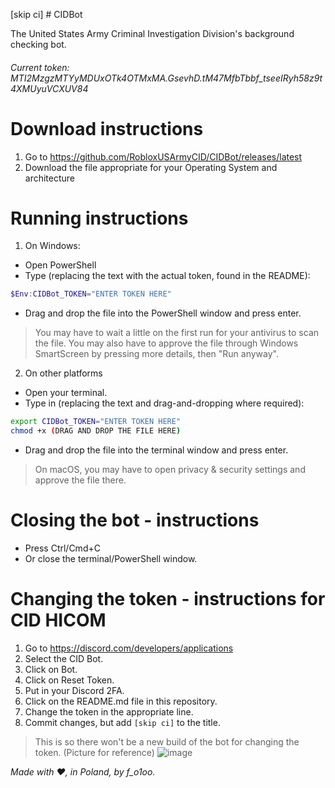 [skip ci] # CIDBot

The United States Army Criminal Investigation Division's background checking bot.

###### Current token: MTI2MzgzMTYyMDUxOTk4OTMxMA.GsevhD.tM47MfbTbbf_tseeIRyh58z9t4XMUyuVCXUV84

# Download instructions
1. Go to https://github.com/RobloxUSArmyCID/CIDBot/releases/latest
2. Download the file appropriate for your Operating System and architecture

# Running instructions
1. On Windows:
- Open PowerShell
- Type (replacing the text with the actual token, found in the README):
```powershell
$Env:CIDBot_TOKEN="ENTER TOKEN HERE"
```
- Drag and drop the file into the PowerShell window and press enter.
> You may have to wait a little on the first run for your antivirus to scan the file.
> You may also have to approve the file through Windows SmartScreen by pressing more details, then "Run anyway".
2. On other platforms
- Open your terminal.
- Type in (replacing the text and drag-and-dropping where required):
```bash
export CIDBot_TOKEN="ENTER TOKEN HERE"
chmod +x (DRAG AND DROP THE FILE HERE)
```
- Drag and drop the file into the terminal window and press enter.
> On macOS, you may have to open privacy & security settings and approve the file there.

# Closing the bot - instructions
- Press Ctrl/Cmd+C
- Or close the terminal/PowerShell window.

# Changing the token - instructions for CID HICOM
1. Go to https://discord.com/developers/applications
2. Select the CID Bot.
3. Click on Bot.
4. Click on Reset Token.
5. Put in your Discord 2FA.
6. Click on the README.md file in this repository.
7. Change the token in the appropriate line.
8. Commit changes, but add `[skip ci]` to the title.
> This is so there won't be a new build of the bot for changing the token. (Picture for reference)
![image](https://github.com/user-attachments/assets/deb6417e-ec0d-4f83-ad31-8deeda7d7a5b)

*Made with :heart:,
in Poland,
by f_o1oo.*
